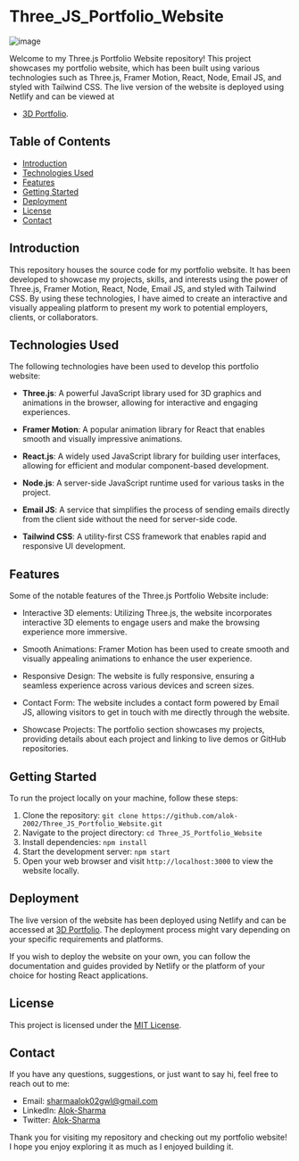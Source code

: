 # Three_JS_Portfolio_Website

![image](https://github.com/Alok-2002/Three_JS_Portfolio_Website/assets/93814546/9b0e855f-40c1-45a1-807e-f5dd30ebd767)

Welcome to my Three.js Portfolio Website repository! This project showcases my portfolio website, which has been built using various technologies such as Three.js, Framer Motion, React, Node, Email JS, and styled with Tailwind CSS. The live version of the website is deployed using Netlify and can be viewed at 
- [3D Portfolio](https://3d-alok-2002.netlify.app).

## Table of Contents

- [Introduction](#introduction)
- [Technologies Used](#technologies-used)
- [Features](#features)
- [Getting Started](#getting-started)
- [Deployment](#deployment)
- [License](#license)
- [Contact](#contact)

## Introduction

This repository houses the source code for my portfolio website. It has been developed to showcase my projects, skills, and interests using the power of Three.js, Framer Motion, React, Node, Email JS, and styled with Tailwind CSS. By using these technologies, I have aimed to create an interactive and visually appealing platform to present my work to potential employers, clients, or collaborators.

## Technologies Used

The following technologies have been used to develop this portfolio website:

- **Three.js**: A powerful JavaScript library used for 3D graphics and animations in the browser, allowing for interactive and engaging experiences.

- **Framer Motion**: A popular animation library for React that enables smooth and visually impressive animations.

- **React.js**: A widely used JavaScript library for building user interfaces, allowing for efficient and modular component-based development.

- **Node.js**: A server-side JavaScript runtime used for various tasks in the project.

- **Email JS**: A service that simplifies the process of sending emails directly from the client side without the need for server-side code.

- **Tailwind CSS**: A utility-first CSS framework that enables rapid and responsive UI development.

## Features

Some of the notable features of the Three.js Portfolio Website include:

- Interactive 3D elements: Utilizing Three.js, the website incorporates interactive 3D elements to engage users and make the browsing experience more immersive.

- Smooth Animations: Framer Motion has been used to create smooth and visually appealing animations to enhance the user experience.

- Responsive Design: The website is fully responsive, ensuring a seamless experience across various devices and screen sizes.

- Contact Form: The website includes a contact form powered by Email JS, allowing visitors to get in touch with me directly through the website.

- Showcase Projects: The portfolio section showcases my projects, providing details about each project and linking to live demos or GitHub repositories.

## Getting Started

To run the project locally on your machine, follow these steps:

1. Clone the repository: `git clone https://github.com/alok-2002/Three_JS_Portfolio_Website.git`
2. Navigate to the project directory: `cd Three_JS_Portfolio_Website`
3. Install dependencies: `npm install`
4. Start the development server: `npm start`
5. Open your web browser and visit `http://localhost:3000` to view the website locally.

## Deployment

The live version of the website has been deployed using Netlify and can be accessed at [3D Portfolio](https://3d-alok-2002.netlify.app). The deployment process might vary depending on your specific requirements and platforms.

If you wish to deploy the website on your own, you can follow the documentation and guides provided by Netlify or the platform of your choice for hosting React applications.

## License

This project is licensed under the [MIT License](LICENSE).

## Contact

If you have any questions, suggestions, or just want to say hi, feel free to reach out to me:

- Email: [sharmaalok02gwl@gmail.com](mailto:sharmaalok02gwl@gmail.com)
- LinkedIn: [Alok-Sharma](https://www.linkedin.com/in/alok-sharma2002-)
- Twitter: [Alok-Sharma](https://twitter.com/atul_sharma_20)

Thank you for visiting my repository and checking out my portfolio website! I hope you enjoy exploring it as much as I enjoyed building it.
